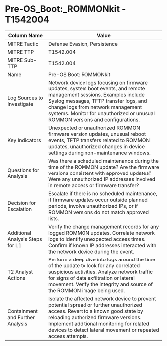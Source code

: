 # Pre-OS_Boot:_ROMMONkit - T1542004

| Column Name | Value |
|-------------|-------|
| MITRE Tactic | Defense Evasion, Persistence |
| MITRE TTP | T1542.004 |
| MITRE Sub-TTP | T1542.004 |
| Name | Pre-OS Boot: ROMMONkit |
| Log Sources to Investigate | Network device logs focusing on firmware updates, system boot events, and remote management sessions. Examples include Syslog messages, TFTP transfer logs, and change logs from network management systems. Monitor for unauthorized or unusual ROMMON versions and configurations. |
| Key Indicators | Unexpected or unauthorized ROMMON firmware version updates, unusual reboot events, TFTP transfers related to ROMMON updates, unauthorized changes in device settings during non-maintenance windows. |
| Questions for Analysis | Was there a scheduled maintenance during the time of the ROMMON update? Are the firmware versions consistent with approved updates? Were any unauthorized IP addresses involved in remote access or firmware transfer? |
| Decision for Escalation | Escalate if there is no scheduled maintenance, if firmware updates occur outside planned periods, involve unauthorized IPs, or if ROMMON versions do not match approved lists. |
| Additional Analysis Steps for L1 | Verify the change management records for any logged ROMMON updates. Correlate network logs to identify unexpected access times. Confirm if known IP addresses interacted with the network device during the event. |
| T2 Analyst Actions | Perform a deep dive into logs around the time of the update to look for any correlated suspicious activities. Analyze network traffic for signs of data exfiltration or lateral movement. Verify the integrity and source of the ROMMON image being used. |
| Containment and Further Analysis | Isolate the affected network device to prevent potential spread or further unauthorized access. Revert to a known good state by reloading authorized firmware versions. Implement additional monitoring for related devices to detect lateral movement or repeated access attempts. |
